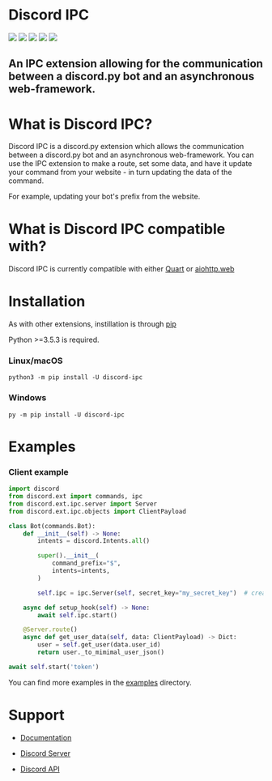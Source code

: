 # Discord IPC

<a href="https://pypi.org/project/discord-ipc/" target="_blank"><img src="https://img.shields.io/pypi/v/better-ipc"></a>
<img src="https://img.shields.io/pypi/pyversions/discord-ipc">
<img src="https://img.shields.io/github/last-commit/benforster/discord-ipc">
<img src="https://img.shields.io/github/license/MiroslavRosenov/discord-ipc">
<a href="https://discord.gg/Zcjg8AW4ga" target="_blank"><img src="https://img.shields.io/discord/875005644594372638?label=discord"></a>

## An IPC extension allowing for the communication between a discord.py bot and an asynchronous web-framework.

# What is Discord IPC?
Discord IPC is a discord.py extension which allows the communication between a discord.py bot and an asynchronous web-framework. You can use the IPC extension to make a route, set some data, and have it update your command from your website - in turn updating the data of the command.

For example, updating your bot's prefix from the website.

# What is Discord IPC compatible with?
Discord IPC is currently compatible with either [Quart](https://github.com/pallets/quart) or [aiohttp.web](https://github.com/aio-libs/aiohttp)

# Installation
As with other extensions, instillation is through [pip](https://pypi.org/project/pip/)

Python >=3.5.3 is required.

### Linux/macOS
```shell
python3 -m pip install -U discord-ipc
```
### Windows
```shell
py -m pip install -U discord-ipc
```

# Examples

### Client example
```py
import discord
from discord.ext import commands, ipc
from discord.ext.ipc.server import Server
from discord.ext.ipc.objects import ClientPayload

class Bot(commands.Bot):
    def __init__(self) -> None:
        intents = discord.Intents.all()

        super().__init__(
            command_prefix="$",
            intents=intents,
        )

        self.ipc = ipc.Server(self, secret_key="my_secret_key")  # create our IPC Server

    async def setup_hook(self) -> None:
        await self.ipc.start()

    @Server.route()
    async def get_user_data(self, data: ClientPayload) -> Dict:
        user = self.get_user(data.user_id)
        return user._to_mimimal_user_json()

await self.start('token')

 ```   
You can find more examples in the [examples](https://github.com/ben-forster/discord-ipc/tree/main/examples) directory.

# Support

- [Documentation](https://discord-ipc.readthedocs.io/en/latest/)

- [Discord Server](https://discord.gg/Zcjg8AW4ga)

- [Discord API](https://discord.com/developers/docs/getting-started)
